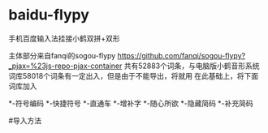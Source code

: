 # baidu-flypy
手机百度输入法挂接小鹤双拼+双形

主体部分来自fanqi的sogou-flypy https://github.com/fanqi/sogou-flypy?_pjax=%23js-repo-pjax-container 共有52883个词条，与电脑版小鹤音形系统词库58018个词条有一定出入，但是由于不能导出，将就用
在此基础上，将下面词库加入

*-符号编码
*-快捷符号
*-直通车
*-增补字
*-随心所欲
*-隐藏简码
*-补充简码

#导入方法






